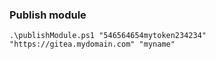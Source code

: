### Publish module

```
.\publishModule.ps1 "546564654mytoken234234" "https://gitea.mydomain.com" "myname"
```